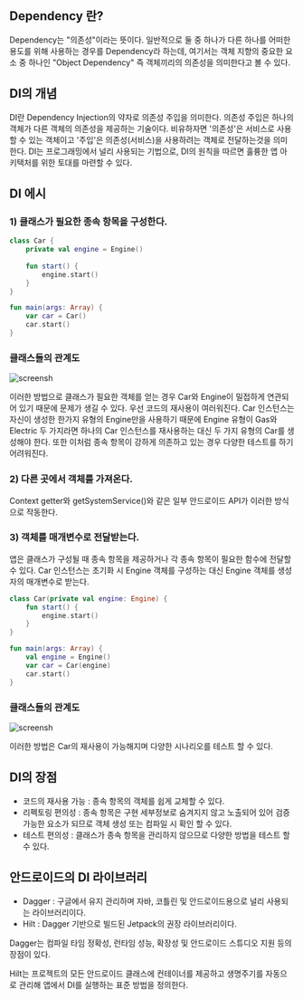 ## Dependency 란?
Dependency는 "의존성"이라는 뜻이다. 일반적으로 둘 중 하나가 다른 하나를 어떠한 용도를 위해 
사용하는 경우를 Dependency라 하는데, 여기서는 객체 지향의 중요한 요소 중 하나인 "Object 
Dependency" 즉 객체끼리의 의존성을 의미한다고 볼 수 있다.

## DI의 개념
DI란 Dependency Injection의 약자로 의존성 주입을 의미한다. 의존성 주입은 하나의 객체가 
다른 객체의 의존성을 제공하는 기술이다. 비유하자면 '의존성'은 서비스로 사용할 수 있는 객체이고 
'주입'은 의존성(서비스)을 사용하려는 객체로 전달하는것을 의미한다. DI는 프로그래밍에서 널리 사용되는 
기법으로, DI의 원칙을 따르면 훌륭한 앱 아키택처를 위한 토대를 마련할 수 있다.

## DI 에시
### 1) 클래스가 필요한 종속 항목을 구성한다.
~~~ kotlin
class Car {
    private val engine = Engine()
    
    fun start() {
        engine.start()
    }
}

fun main(args: Array) {
    var car = Car()
    car.start()
}
~~~

### 클래스들의 관계도
![screensh](https://img1.daumcdn.net/thumb/R1280x0/?scode=mtistory2&fname=https%3A%2F%2Fblog.kakaocdn.net%2Fdn%2Fbf7QiU%2FbtrdC5hrD8I%2Fk2mTuKSW437iCHB43q7En1%2Fimg.png)

이러한 방법으로 클래스가 필요한 객체를 얻는 경우 Car와 Engine이 밀접하게 연관되어 있기 때문에 
문제가 생길 수 있다. 우선 코드의 재사용이 여러워진다. Car 인스턴스는 자신이 생성한 한가지 
유형의 Engine만을 사용하기 때문에 Engine 유형이 Gas와 Electric 두 가지라면 하나의 Car 
인스턴스를 재사용하는 대신 두 가지 유형의 Car를 생성해야 한다. 또한 이처럼 종속 항목이 강하게 
의존하고 있는 경우 다양한 테스트를 하기 어려워진다. 

### 2) 다른 곳에서 객체를 가져온다.
Context getter와 getSystemService()와 같은 일부 안드로이드 API가 이러한 방식으로 작동한다.

### 3) 객체를 매개변수로 전달받는다.
앱은 클래스가 구성될 때 종속 항목을 제공하거나 각 종속 항목이 필요한 함수에 전달할 수 있다. 
Car 인스턴스는 초기화 시 Engine 객체를 구성하는 대신 Engine 객체를 생성자의 매개변수로 받는다.

~~~ kotlin
class Car(private val engine: Engine) {
    fun start() {
        engine.start()
    }
}

fun main(args: Array) {
    val engine = Engine()
    var car = Car(engine)
    car.start()
}
~~~

### 클래스들의 관계도
![screensh](https://img1.daumcdn.net/thumb/R1280x0/?scode=mtistory2&fname=https%3A%2F%2Fblog.kakaocdn.net%2Fdn%2FbhdIpH%2FbtrdEjTVXyf%2FQkT3uTaLwo5pcPY8ZCeLz0%2Fimg.png)

이러한 방법은 Car의 재사용이 가능해지며 다양한 시나리오를 테스트 할 수 있다.

## DI의 장점
- 코드의 재사용 가능 : 종속 항목의 객체를 쉽게 교체할 수 있다.
- 리펙토링 편의성 : 종속 항목은 구현 세부정보로 숨겨지지 않고 노출되어 있어 검증 가능한 
요소가 되므로 객체 생성 또는 컴파일 시 확인 할 수 있다.
- 테스트 편의성 : 클래스가 종속 항목을 관리하지 않으므로 다양한 방법을 테스트 할 수 있다.

## 안드로이드의 DI 라이브러리
- Dagger : 구글에서 유지 관리하며 자바, 코틀린 및 안드로이드용으로 널리 사용되는 라이브러리이다.
- Hilt : Dagger 기반으로 빌드된 Jetpack의 권장 라이브러리이다.

Dagger는 컴파일 타임 정확성, 런타임 성능, 확장성 및 안드로이드 스튜디오 지원 등의 장점이 있다.

Hilt는 프로젝트의 모든 안드로이드 클래스에 컨테이너를 제공하고 생명주기를 자동으로 관리해 앱에서 
DI를 실행하는 표준 방법을 정의한다.
